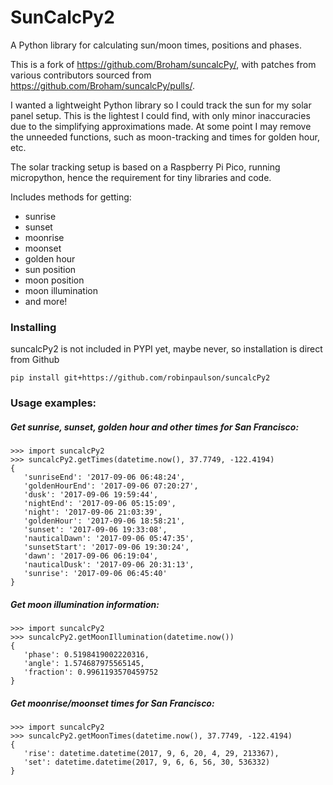 # SunCalcPy2

A Python library for calculating sun/moon times, positions and phases.

This is a fork of https://github.com/Broham/suncalcPy/, with patches from various contributors sourced from https://github.com/Broham/suncalcPy/pulls/.

I wanted a lightweight Python library so I could track the sun for my solar panel setup. This is the lightest I could find, with only minor inaccuracies due to the simplifying approximations made. At some point I may remove the unneeded functions, such as moon-tracking and times for golden hour, etc.

The solar tracking setup is based on a Raspberry Pi Pico, running micropython, hence the requirement for tiny libraries and code.

Includes methods for getting:

 * sunrise
 * sunset 
 * moonrise
 * moonset
 * golden hour
 * sun position 
 * moon position 
 * moon illumination
 * and more!

### Installing
suncalcPy2 is not included in PYPI yet, maybe never, so installation is direct from Github

`pip install git+https://github.com/robinpaulson/suncalcPy2`

### Usage examples:

##### Get sunrise, sunset, golden hour and other times for San Francisco:

```
>>> import suncalcPy2
>>> suncalcPy2.getTimes(datetime.now(), 37.7749, -122.4194)
{
   'sunriseEnd': '2017-09-06 06:48:24', 
   'goldenHourEnd': '2017-09-06 07:20:27', 
   'dusk': '2017-09-06 19:59:44', 
   'nightEnd': '2017-09-06 05:15:09', 
   'night': '2017-09-06 21:03:39', 
   'goldenHour': '2017-09-06 18:58:21', 
   'sunset': '2017-09-06 19:33:08', 
   'nauticalDawn': '2017-09-06 05:47:35', 
   'sunsetStart': '2017-09-06 19:30:24', 
   'dawn': '2017-09-06 06:19:04', 
   'nauticalDusk': '2017-09-06 20:31:13', 
   'sunrise': '2017-09-06 06:45:40'
}
```

##### Get moon illumination information:

```
>>> import suncalcPy2
>>> suncalcPy2.getMoonIllumination(datetime.now())
{
   'phase': 0.5198419002220316, 
   'angle': 1.574687975565145, 
   'fraction': 0.9961193570459752
}
```

##### Get moonrise/moonset times for San Francisco:

```
>>> import suncalcPy2
>>> suncalcPy2.getMoonTimes(datetime.now(), 37.7749, -122.4194)
{
   'rise': datetime.datetime(2017, 9, 6, 20, 4, 29, 213367), 
   'set': datetime.datetime(2017, 9, 6, 6, 56, 30, 536332)
}
```
